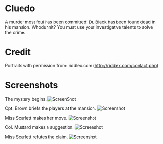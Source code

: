 Cluedo
======

A murder most foul has been committed! Dr. Black has been found dead in his mansion. Whodunnit? You must use your investigative talents to solve the crime.

Credit
======

Portraits with permission from:
riddlex.com (http://riddlex.com/contact.php)

Screenshots
===========

The mystery begins.
![ScreenShot](http://i.imgur.com/6InFUJv.pngg)

Cpt. Brown briefs the players at the mansion.
![Screenshot](http://i.imgur.com/wW5WjyW.png)

Miss Scarlett makes her move.
![Screenshot](http://i.imgur.com/QVPDq0t.png)

Col. Mustard makes a suggestion.
![Screenshot](http://i.imgur.com/BSpgzqc.png)

Miss Scarlett refutes the claim.
![Screenshot](http://i.imgur.com/rXEEUhd.png)
